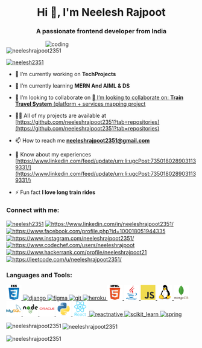 <h1 align="center">Hi 👋, I'm Neelesh Rajpoot</h1>
<h3 align="center">A passionate frontend developer from India</h3>
 
<img align="right" alt="coding" width="400" src="[(https://camo.githubusercontent.com/48d30aafc86131bcb77c8085cea9ea944c74ae4f6026127eb5be2d7bae8f285b/68747470733a2f2f6d69726f2e6d656469756d2e636f6d2f76322f726573697a653a6669743a3637392f312a7a566e574a7479474f585f6b5549446d3663634366512e676966)](https://camo.githubusercontent.com/48d30aafc86131bcb77c8085cea9ea944c74ae4f6026127eb5be2d7bae8f285b/68747470733a2f2f6d69726f2e6d656469756d2e636f6d2f76322f726573697a653a6669743a3637392f312a7a566e574a7479474f585f6b5549446d3663634366512e676966)">
<p align="left"> <img src="https://komarev.com/ghpvc/?username=neeleshrajpoot2351&label=Profile%20views&color=0e75b6&style=flat" alt="neeleshrajpoot2351" /> </p>

<p align="left"> <a href="https://twitter.com/neelesh2351" target="blank"><img src="https://img.shields.io/twitter/follow/neelesh2351?logo=twitter&style=for-the-badge" alt="neelesh2351" /></a> </p>

- 🔭 I’m currently working on **TechProjects**

- 🌱 I’m currently learning **MERN And AIML & DS**

- 👯 I’m looking to collaborate on [🤝 I’m looking to collaborate on: **Train Travel System** (platform + services mapping project](https://github.com/neeleshrajpoot2351/Train-Travel-by-NTech)

- 👨‍💻 All of my projects are available at [https://github.com/neeleshrajpoot2351?tab=repositories](https://github.com/neeleshrajpoot2351?tab=repositories)

- 📫 How to reach me **neeleshrajpoot2351@gmail.com**

- 📄 Know about my experiences [https://www.linkedin.com/feed/update/urn:li:ugcPost:7350180289031139331/](https://www.linkedin.com/feed/update/urn:li:ugcPost:7350180289031139331/)

- ⚡ Fun fact **I love long train rides**

<h3 align="left">Connect with me:</h3>
<p align="left">
<a href="https://twitter.com/neelesh2351" target="blank"><img align="center" src="https://raw.githubusercontent.com/rahuldkjain/github-profile-readme-generator/master/src/images/icons/Social/twitter.svg" alt="neelesh2351" height="30" width="40" /></a>
<a href="https://linkedin.com/in/https://www.linkedin.com/in/neeleshrajpoot2351/" target="blank"><img align="center" src="https://raw.githubusercontent.com/rahuldkjain/github-profile-readme-generator/master/src/images/icons/Social/linked-in-alt.svg" alt="https://www.linkedin.com/in/neeleshrajpoot2351/" height="30" width="40" /></a>
<a href="https://fb.com/https://www.facebook.com/profile.php?id=100018051944335" target="blank"><img align="center" src="https://raw.githubusercontent.com/rahuldkjain/github-profile-readme-generator/master/src/images/icons/Social/facebook.svg" alt="https://www.facebook.com/profile.php?id=100018051944335" height="30" width="40" /></a>
<a href="https://instagram.com/https://www.instagram.com/neeleshrajpoot2351/" target="blank"><img align="center" src="https://raw.githubusercontent.com/rahuldkjain/github-profile-readme-generator/master/src/images/icons/Social/instagram.svg" alt="https://www.instagram.com/neeleshrajpoot2351/" height="30" width="40" /></a>
<a href="https://www.codechef.com/users/https://www.codechef.com/users/neeleshrajpoot" target="blank"><img align="center" src="https://cdn.jsdelivr.net/npm/simple-icons@3.1.0/icons/codechef.svg" alt="https://www.codechef.com/users/neeleshrajpoot" height="30" width="40" /></a>
<a href="https://www.hackerrank.com/https://www.hackerrank.com/profile/neeleshrajpoot21" target="blank"><img align="center" src="https://raw.githubusercontent.com/rahuldkjain/github-profile-readme-generator/master/src/images/icons/Social/hackerrank.svg" alt="https://www.hackerrank.com/profile/neeleshrajpoot21" height="30" width="40" /></a>
<a href="https://www.leetcode.com/https://leetcode.com/u/neeleshrajpoot2351/" target="blank"><img align="center" src="https://raw.githubusercontent.com/rahuldkjain/github-profile-readme-generator/master/src/images/icons/Social/leet-code.svg" alt="https://leetcode.com/u/neeleshrajpoot2351/" height="30" width="40" /></a>
</p>

<h3 align="left">Languages and Tools:</h3>
<p align="left"> <a href="https://www.w3schools.com/css/" target="_blank" rel="noreferrer"> <img src="https://raw.githubusercontent.com/devicons/devicon/master/icons/css3/css3-original-wordmark.svg" alt="css3" width="40" height="40"/> </a> <a href="https://www.djangoproject.com/" target="_blank" rel="noreferrer"> <img src="https://cdn.worldvectorlogo.com/logos/django.svg" alt="django" width="40" height="40"/> </a> <a href="https://www.figma.com/" target="_blank" rel="noreferrer"> <img src="https://www.vectorlogo.zone/logos/figma/figma-icon.svg" alt="figma" width="40" height="40"/> </a> <a href="https://git-scm.com/" target="_blank" rel="noreferrer"> <img src="https://www.vectorlogo.zone/logos/git-scm/git-scm-icon.svg" alt="git" width="40" height="40"/> </a> <a href="https://heroku.com" target="_blank" rel="noreferrer"> <img src="https://www.vectorlogo.zone/logos/heroku/heroku-icon.svg" alt="heroku" width="40" height="40"/> </a> <a href="https://www.w3.org/html/" target="_blank" rel="noreferrer"> <img src="https://raw.githubusercontent.com/devicons/devicon/master/icons/html5/html5-original-wordmark.svg" alt="html5" width="40" height="40"/> </a> <a href="https://www.java.com" target="_blank" rel="noreferrer"> <img src="https://raw.githubusercontent.com/devicons/devicon/master/icons/java/java-original.svg" alt="java" width="40" height="40"/> </a> <a href="https://developer.mozilla.org/en-US/docs/Web/JavaScript" target="_blank" rel="noreferrer"> <img src="https://raw.githubusercontent.com/devicons/devicon/master/icons/javascript/javascript-original.svg" alt="javascript" width="40" height="40"/> </a> <a href="https://www.linux.org/" target="_blank" rel="noreferrer"> <img src="https://raw.githubusercontent.com/devicons/devicon/master/icons/linux/linux-original.svg" alt="linux" width="40" height="40"/> </a> <a href="https://www.mongodb.com/" target="_blank" rel="noreferrer"> <img src="https://raw.githubusercontent.com/devicons/devicon/master/icons/mongodb/mongodb-original-wordmark.svg" alt="mongodb" width="40" height="40"/> </a> <a href="https://www.mysql.com/" target="_blank" rel="noreferrer"> <img src="https://raw.githubusercontent.com/devicons/devicon/master/icons/mysql/mysql-original-wordmark.svg" alt="mysql" width="40" height="40"/> </a> <a href="https://nodejs.org" target="_blank" rel="noreferrer"> <img src="https://raw.githubusercontent.com/devicons/devicon/master/icons/nodejs/nodejs-original-wordmark.svg" alt="nodejs" width="40" height="40"/> </a> <a href="https://www.oracle.com/" target="_blank" rel="noreferrer"> <img src="https://raw.githubusercontent.com/devicons/devicon/master/icons/oracle/oracle-original.svg" alt="oracle" width="40" height="40"/> </a> <a href="https://www.python.org" target="_blank" rel="noreferrer"> <img src="https://raw.githubusercontent.com/devicons/devicon/master/icons/python/python-original.svg" alt="python" width="40" height="40"/> </a> <a href="https://reactjs.org/" target="_blank" rel="noreferrer"> <img src="https://raw.githubusercontent.com/devicons/devicon/master/icons/react/react-original-wordmark.svg" alt="react" width="40" height="40"/> </a> <a href="https://reactnative.dev/" target="_blank" rel="noreferrer"> <img src="https://reactnative.dev/img/header_logo.svg" alt="reactnative" width="40" height="40"/> </a> <a href="https://scikit-learn.org/" target="_blank" rel="noreferrer"> <img src="https://upload.wikimedia.org/wikipedia/commons/0/05/Scikit_learn_logo_small.svg" alt="scikit_learn" width="40" height="40"/> </a> <a href="https://spring.io/" target="_blank" rel="noreferrer"> <img src="https://www.vectorlogo.zone/logos/springio/springio-icon.svg" alt="spring" width="40" height="40"/> </a> </p>

<p><img align="left" src="https://github-readme-stats.vercel.app/api/top-langs?username=neeleshrajpoot2351&show_icons=true&locale=en&layout=compact" alt="neeleshrajpoot2351" /></p>

<p>&nbsp;<img align="center" src="https://github-readme-stats.vercel.app/api?username=neeleshrajpoot2351&show_icons=true&locale=en" alt="neeleshrajpoot2351" /></p>

<p><img align="center" src="https://github-readme-streak-stats.herokuapp.com/?user=neeleshrajpoot2351&" alt="neeleshrajpoot2351" /></p>


<!--
**neeleshrajpoot2351/neeleshrajpoot2351** is a ✨ _special_ ✨ repository because its `README.md` (this file) appears on your GitHub profile.

Here are some ideas to get you started:

- 🔭 I’m currently working on ...
- 🌱 I’m currently learning ...
- 👯 I’m looking to collaborate on ...
- 🤔 I’m looking for help with ...
- 💬 Ask me about ...
- 📫 How to reach me: ...
- 😄 Pronouns: ...
- ⚡ Fun fact: ...
-->

